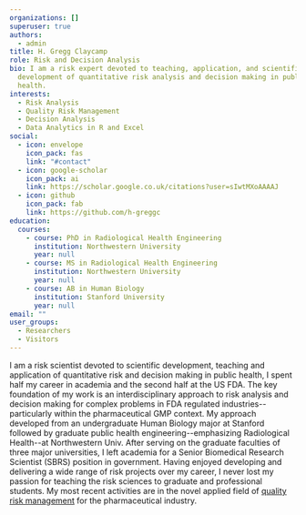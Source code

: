 ```yaml
---
organizations: []
superuser: true
authors:
  - admin
title: H. Gregg Claycamp
role: Risk and Decision Analysis
bio: I am a risk expert devoted to teaching, application, and scientific
  development of quantitative risk analysis and decision making in public
  health.
interests:
  - Risk Analysis
  - Quality Risk Management
  - Decision Analysis
  - Data Analytics in R and Excel
social:
  - icon: envelope
    icon_pack: fas
    link: "#contact"
  - icon: google-scholar
    icon_pack: ai
    link: https://scholar.google.co.uk/citations?user=sIwtMXoAAAAJ
  - icon: github
    icon_pack: fab
    link: https://github.com/h-greggc
education:
  courses:
    - course: PhD in Radiological Health Engineering
      institution: Northwestern University
      year: null
    - course: MS in Radiological Health Engineering
      institution: Northwestern University
      year: null
    - course: AB in Human Biology
      institution: Stanford University
      year: null
email: ""
user_groups:
  - Researchers
  - Visitors
---
```


I am a risk scientist devoted to scientific development, teaching and application of quantitative risk and decision making in public health, I spent half my career in academia and the second half at the US FDA. The key foundation of my work is an interdisciplinary approach to risk analysis and decision making for complex problems in FDA regulated industries--particularly within the pharmaceutical GMP context. My approach developed from an undergraduate Human Biology major at Stanford followed by graduate public health engineering--emphasizing Radiological Health--at Northwestern Univ. After serving on the graduate faculties of three major universities, I left academia for a Senior Biomedical Research Scientist (SBRS) position in government. Having enjoyed developing and delivering a wide range of risk projects over my career, I never lost my passion for teaching the risk sciences to graduate and professional students.  My most recent activities are in the novel applied field of [quality risk management](https://database.ich.org/sites/default/files/Q9%20Guideline.pdf) for the pharmaceutical industry.    

